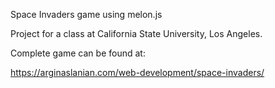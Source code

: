 Space Invaders game using melon.js

Project for a class at California State University, Los Angeles.

Complete game can be found at:

https://arginaslanian.com/web-development/space-invaders/
